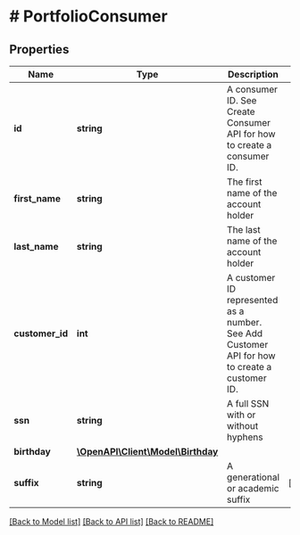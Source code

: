 # # PortfolioConsumer

## Properties

Name | Type | Description | Notes
------------ | ------------- | ------------- | -------------
**id** | **string** | A consumer ID. See Create Consumer API for how to create a consumer ID. |
**first_name** | **string** | The first name of the account holder |
**last_name** | **string** | The last name of the account holder |
**customer_id** | **int** | A customer ID represented as a number. See Add Customer API for how to create a customer ID. |
**ssn** | **string** | A full SSN with or without hyphens |
**birthday** | [**\OpenAPI\Client\Model\Birthday**](Birthday.md) |  |
**suffix** | **string** | A generational or academic suffix | [optional]

[[Back to Model list]](../../README.md#models) [[Back to API list]](../../README.md#endpoints) [[Back to README]](../../README.md)
